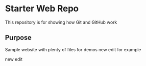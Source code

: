 # Starter Web Repo

This repository is for showing how Git and GitHub work

## Purpose

Sample website with plenty of files for demos
new edit for example 

new edit 
